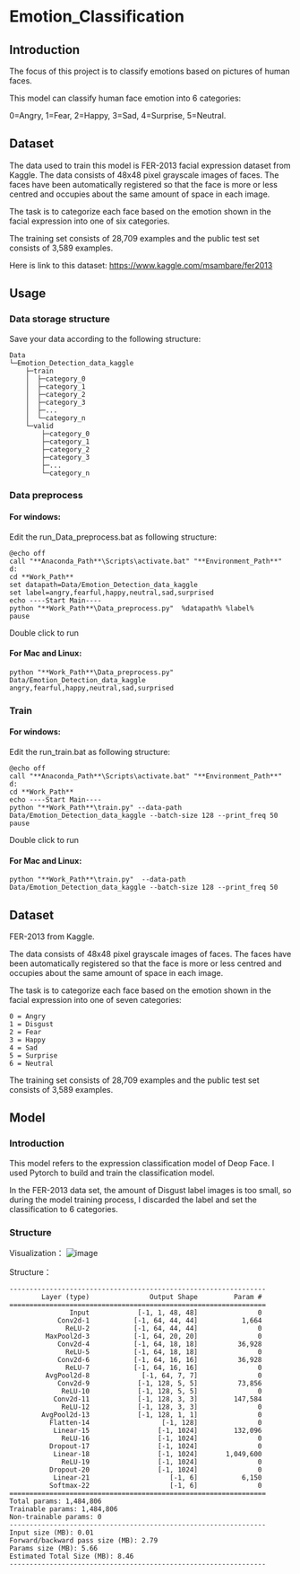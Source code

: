 # Emotion_Classification

## Introduction

The focus of this project is to classify emotions based on pictures of human faces.

This model can classify human face emotion into 6 categories: 

0=Angry, 1=Fear, 2=Happy, 3=Sad, 4=Surprise, 5=Neutral.

## Dataset

The data used to train this model is FER-2013 facial expression dataset from Kaggle. The data consists of 48x48 pixel grayscale images of faces. The faces have been automatically registered so that the face is more or less centred and occupies about the same amount of space in each image.

The task is to categorize each face based on the emotion shown in the facial expression into one of six categories.

The training set consists of 28,709 examples and the public test set consists of 3,589 examples.

Here is link to this dataset: https://www.kaggle.com/msambare/fer2013


## Usage
### Data storage structure
Save your data according to the following structure:

    Data
    └─Emotion_Detection_data_kaggle
        ├─train
        │  ├─category_0
        │  ├─category_1
        │  ├─category_2
        │  ├─category_3
        │  ├─...
        │  └─category_n
        └─valid
            ├─category_0
            ├─category_1
            ├─category_2
            ├─category_3
            ├─...
            └─category_n
### Data preprocess
#### For windows:
Edit the run_Data_preprocess.bat as following structure:

    @echo off
    call "**Anaconda_Path**\Scripts\activate.bat" "**Environment_Path**"
    d:
    cd **Work_Path**
    set datapath=Data/Emotion_Detection_data_kaggle
    set label=angry,fearful,happy,neutral,sad,surprised
    echo ----Start Main----
    python "**Work_Path**\Data_preprocess.py"  %datapath% %label%
    pause
    
Double click to run
#### For Mac and Linux:
    python "**Work_Path**\Data_preprocess.py"  Data/Emotion_Detection_data_kaggle angry,fearful,happy,neutral,sad,surprised

### Train
#### For windows:
Edit the run_train.bat as following structure:

    @echo off
    call "**Anaconda_Path**\Scripts\activate.bat" "**Environment_Path**"
    d:
    cd **Work_Path**
    echo ----Start Main----
    python "**Work_Path**\train.py" --data-path Data/Emotion_Detection_data_kaggle --batch-size 128 --print_freq 50
    pause
Double click to run
#### For Mac and Linux:
    python "**Work_Path**\train.py"  --data-path Data/Emotion_Detection_data_kaggle --batch-size 128 --print_freq 50

## Dataset
FER-2013 from Kaggle.

The data consists of 48x48 pixel grayscale images of faces. 
The faces have been automatically registered so that the face is more or less centred and occupies about the same amount of space in each image.

The task is to categorize each face based on the emotion shown in the facial expression into one of seven categories:  
    
    0 = Angry
    1 = Disgust
    2 = Fear
    3 = Happy
    4 = Sad
    5 = Surprise
    6 = Neutral 

The training set consists of 28,709 examples and the public test set consists of 3,589 examples.

## Model
### Introduction
This model refers to the expression classification model of Deop Face. I used Pytorch to build and train the classification model.

In the FER-2013 data set, the amount of Disgust label images is too small, so during the model training process, I discarded the label and set the classification to 6 categories.

### Structure
Visualization：
![image](https://github.com/cswyx-nn/Emoji_Match/blob/main/Emotion_Classification/image/Model_Structure.png)

Structure：

    ----------------------------------------------------------------
            Layer (type)               Output Shape         Param #
    ================================================================
                   Input            [-1, 1, 48, 48]               0 
                Conv2d-1           [-1, 64, 44, 44]           1,664
                  ReLU-2           [-1, 64, 44, 44]               0
             MaxPool2d-3           [-1, 64, 20, 20]               0
                Conv2d-4           [-1, 64, 18, 18]          36,928
                  ReLU-5           [-1, 64, 18, 18]               0
                Conv2d-6           [-1, 64, 16, 16]          36,928
                  ReLU-7           [-1, 64, 16, 16]               0
             AvgPool2d-8             [-1, 64, 7, 7]               0
                Conv2d-9            [-1, 128, 5, 5]          73,856
                 ReLU-10            [-1, 128, 5, 5]               0
               Conv2d-11            [-1, 128, 3, 3]         147,584
                 ReLU-12            [-1, 128, 3, 3]               0
            AvgPool2d-13            [-1, 128, 1, 1]               0
              Flatten-14                  [-1, 128]               0
               Linear-15                 [-1, 1024]         132,096
                 ReLU-16                 [-1, 1024]               0
              Dropout-17                 [-1, 1024]               0
               Linear-18                 [-1, 1024]       1,049,600
                 ReLU-19                 [-1, 1024]               0
              Dropout-20                 [-1, 1024]               0
               Linear-21                    [-1, 6]           6,150
              Softmax-22                    [-1, 6]               0
    ================================================================
    Total params: 1,484,806
    Trainable params: 1,484,806
    Non-trainable params: 0
    ----------------------------------------------------------------
    Input size (MB): 0.01
    Forward/backward pass size (MB): 2.79
    Params size (MB): 5.66
    Estimated Total Size (MB): 8.46
    ----------------------------------------------------------------



